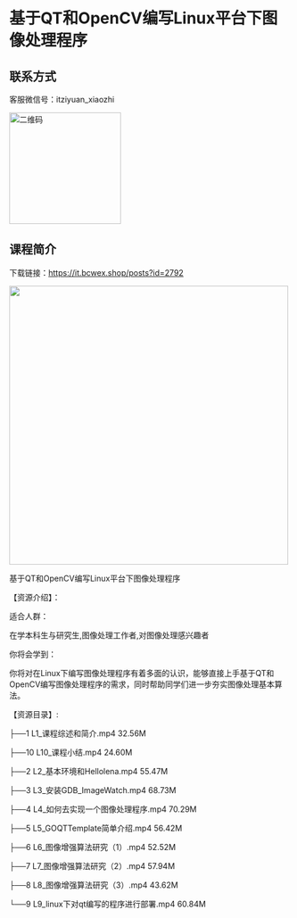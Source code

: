 # 基于QT和OpenCV编写Linux平台下图像处理程序

## 联系方式

客服微信号：itziyuan_xiaozhi

<img src="https://ziyuanyun.oss-cn-guangzhou.aliyuncs.com/common/20240614073449/666b82192834a.jpg" width="200" height="200" alt="二维码">

## 课程简介

下载链接：https://it.bcwex.shop/posts?id=2792

<img src="https://ziyuanyun.oss-cn-guangzhou.aliyuncs.com/yun/20240515184320/664491c813d2d.jpg" width="500" alt="">

  基于QT和OpenCV编写Linux平台下图像处理程序



 【资源介绍】：

 适合人群：

 在学本科生与研究生,图像处理工作者,对图像处理感兴趣者

 你将会学到：

 你将对在Linux下编写图像处理程序有着多面的认识，能够直接上手基于QT和OpenCV编写图像处理程序的需求，同时帮助同学们进一步夯实图像处理基本算法。

 【资源目录】:

 ├──1 L1_课程综述和简介.mp4 32.56M

 ├──10 L10_课程小结.mp4 24.60M

 ├──2 L2_基本环境和Hellolena.mp4 55.47M

 ├──3 L3_安装GDB_ImageWatch.mp4 68.73M

 ├──4 L4_如何去实现一个图像处理程序.mp4 70.29M

 ├──5 L5_GOQTTemplate简单介绍.mp4 56.42M

 ├──6 L6_图像增强算法研究（1）.mp4 52.52M

 ├──7 L7_图像增强算法研究（2）.mp4 57.94M

 ├──8 L8_图像增强算法研究（3）.mp4 43.62M

 └──9 L9_linux下对qt编写的程序进行部署.mp4 60.84M

  